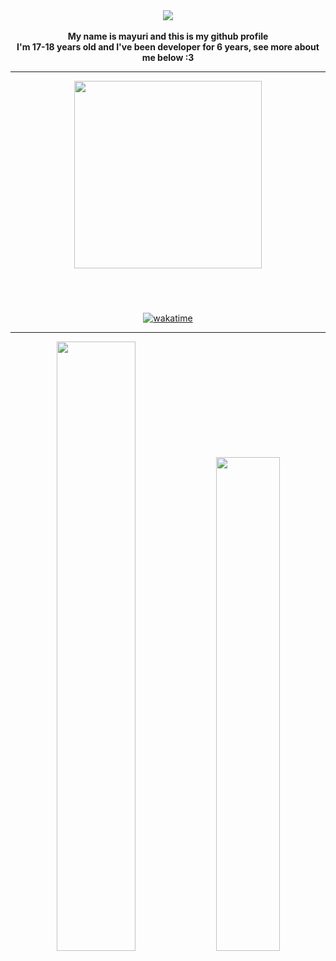 <div align="center">
  <img src="https://typograssy.deno.dev/api?text=Mayuri&l0=none&l1=570987&l2=7d0dc3&l3=a020f0&l4=b95cf4&bg=none&frame=none&speed=100&comment=">
</div>
<br>

<div align="center">
  <b>My name is mayuri and this is my github profile</b><br><b>I'm 17-18 years old and I've been developer for 6 years, see more about me below :3</b>
</div>
<hr>

<div align="center">
  <div style="margin-bottom: 40px">
    <a href="https://discord.com/users/864830171635122198"><img align="center" width="300px" src="https://lanyard.cnrad.dev/api/864830171635122198"></a>
  </div>
  <br>
  <div style="margin: 10px">
    
  [![wakatime](https://wakatime.com/badge/user/b79d8a73-dd49-4735-b3a3-5a15a05b02af.svg)](https://wakatime.com/@b79d8a73-dd49-4735-b3a3-5a15a05b02af)
     
  </div>
</div>
<hr>

<p align="center">
  <img width="50%" src="https://github-readme-stats.vercel.app/api?username=mayuri008&show_icons=true&theme=radical">
  <img width="45%" src="https://github-readme-stats.vercel.app/api/top-langs/?username=anuraghazra&hide_progress=true&theme=radical">
</p>

